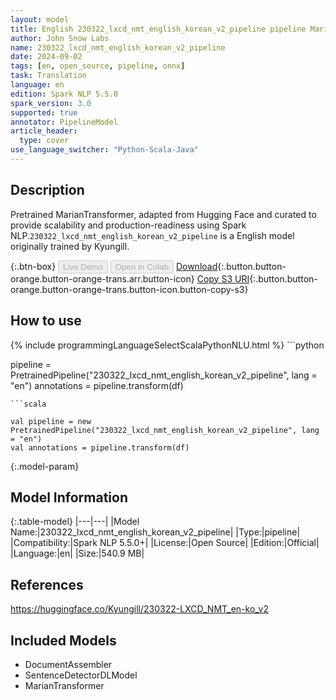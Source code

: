 ```yaml
---
layout: model
title: English 230322_lxcd_nmt_english_korean_v2_pipeline pipeline MarianTransformer from Kyungill
author: John Snow Labs
name: 230322_lxcd_nmt_english_korean_v2_pipeline
date: 2024-09-02
tags: [en, open_source, pipeline, onnx]
task: Translation
language: en
edition: Spark NLP 5.5.0
spark_version: 3.0
supported: true
annotator: PipelineModel
article_header:
  type: cover
use_language_switcher: "Python-Scala-Java"
---
```


## Description

Pretrained MarianTransformer, adapted from Hugging Face and curated to provide scalability and production-readiness using Spark NLP.`230322_lxcd_nmt_english_korean_v2_pipeline` is a English model originally trained by Kyungill.

{:.btn-box}
<button class="button button-orange" disabled>Live Demo</button>
<button class="button button-orange" disabled>Open in Colab</button>
[Download](https://s3.amazonaws.com/auxdata.johnsnowlabs.com/public/models/230322_lxcd_nmt_english_korean_v2_pipeline_en_5.5.0_3.0_1725305328366.zip){:.button.button-orange.button-orange-trans.arr.button-icon}
[Copy S3 URI](s3://auxdata.johnsnowlabs.com/public/models/230322_lxcd_nmt_english_korean_v2_pipeline_en_5.5.0_3.0_1725305328366.zip){:.button.button-orange.button-orange-trans.button-icon.button-copy-s3}

## How to use



<div class="tabs-box" markdown="1">
{% include programmingLanguageSelectScalaPythonNLU.html %}
```python

pipeline = PretrainedPipeline("230322_lxcd_nmt_english_korean_v2_pipeline", lang = "en")
annotations =  pipeline.transform(df)   

```
```scala

val pipeline = new PretrainedPipeline("230322_lxcd_nmt_english_korean_v2_pipeline", lang = "en")
val annotations = pipeline.transform(df)

```
</div>

{:.model-param}
## Model Information

{:.table-model}
|---|---|
|Model Name:|230322_lxcd_nmt_english_korean_v2_pipeline|
|Type:|pipeline|
|Compatibility:|Spark NLP 5.5.0+|
|License:|Open Source|
|Edition:|Official|
|Language:|en|
|Size:|540.9 MB|

## References

https://huggingface.co/Kyungill/230322-LXCD_NMT_en-ko_v2

## Included Models

- DocumentAssembler
- SentenceDetectorDLModel
- MarianTransformer